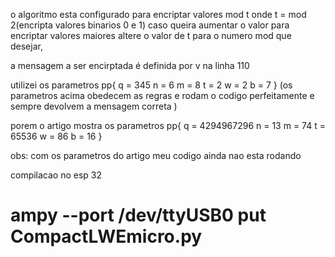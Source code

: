 o algoritmo esta configurado para encriptar valores mod t onde t = mod 2(encripta valores binarios 0 e 1) caso queira aumentar o valor para encriptar valores maiores altere o valor de t para o numero mod que desejar,

a mensagem a ser encirptada é definida por v na linha 110

utilizei os parametros pp{
q = 345
n = 6
m = 8
t = 2
w = 2
b = 7
}
(os parametros acima obedecem as regras e rodam o codigo perfeitamente e sempre devolvem a mensagem correta )

porem o artigo mostra os parametros pp{
q = 4294967296
n = 13
m = 74
t = 65536
w = 86
b = 16
}

obs: com os parametros do artigo meu codigo ainda nao esta rodando


compilacao no  esp 32
 # ampy --port /dev/ttyUSB0 put CompactLWEmicro.py